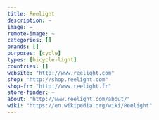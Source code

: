 ```yaml
---
title: Reelight
description: ~
image: ~
remote-image: ~
categories: []
brands: []
purposes: [cycle]
types: [bicycle-light]
countries: []
website: "http://www.reelight.com"
shop: "http://shop.reelight.com"
shop-fr: "http://www.reelight.fr"
store-finder: ~
about: "http://www.reelight.com/about/"
wiki: "https://en.wikipedia.org/wiki/Reelight"
---
```

